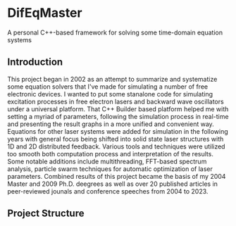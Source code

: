 # DifEqMaster
A personal C++-based framework for solving some time-domain equation systems

## Introduction
This project began in 2002 as an attempt to summarize and systematize some equation solvers that I've made for simulating a number of free electronic devices. I wanted to put some stanalone code for simulating excitation processes in free electron lasers and backward wave oscillators under a universal platform. That C++ Builder based platform helped me with setting a myriad of parameters, following the simulation process in real-time and presenting the result graphs in a more unified and convenient way. Equations for other laser systems were added for simulation in the following years with general focus being shifted into solid state laser structures with 1D and 2D distributed feedback. Various tools and techniques were utilized too smooth both computation process and interpretation of the results. Some notable additions include multithreading, FFT-based spectrum analysis, particle swarm techniques for automatic optimization of laser parameters. Combined results of this project became the basis of my 2004 Master and 2009 Ph.D. deegrees as well as over 20 published articles in peer-reviewed jounals and conference speeches from 2004 to 2023.

## Project Structure
